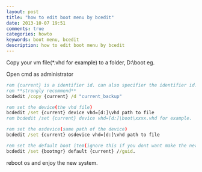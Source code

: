 ```yaml
---
layout: post
title: "how to edit boot menu by bcedit"
date: 2013-10-07 19:51
comments: true
categories: howto
keywords: boot menu, bcedit
description: how to edit boot menu by bcedit
---
```


Copy your vm file(*.vhd for example) to a folder, D:\boot eg.

Open cmd as administrator

```bat command line script
rem {current} is a identifier id. can also specifier the identifier id. This is used to backup the {current} setting, ignore it if you dont want. 
rem **strongly recommend**
bcdedit /copy {current} /d "current_backup"  

rem set the device(the vhd file)
bcdedit /set {current} device vhd=[d:]\vhd path to file
rem bcdedit /set {current} device vhd=[d:]\boot\xxxx.vhd for example.

rem set the osdevice(same path of the device)
bcdedit /set {current} osdevice vhd=[d:]\vhd path to file

rem set the default boot item(ignore this if you dont want make the new system as the default one)
bcdedit /set {bootmgr} default {current} //guid.

```
reboot os and enjoy the new system.